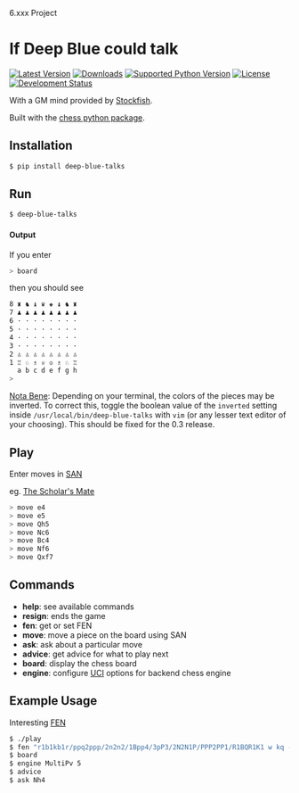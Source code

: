 6.xxx Project

If Deep Blue could talk
=======================
[![Latest Version](https://pypip.in/version/deep-blue-talks/badge.svg)](https://pypi.python.org/pypi/deep-blue-talks/)
[![Downloads](https://pypip.in/download/deep-blue-talks/badge.svg)](https://pypi.python.org/pypi/deep-blue-talks/)
[![Supported Python Version](https://pypip.in/py_versions/deep-blue-talks/badge.svg)](https://pypi.python.org/pypi/deep-blue-talks/)
[![License](https://pypip.in/license/deep-blue-talks/badge.svg)](https://pypi.python.org/pypi/deep-blue-talks/)
[![Development Status](https://pypip.in/status/deep-blue-talks/badge.svg)](https://pypi.python.org/pypi/deep-blue-talks/)

With a GM mind provided by [Stockfish][stockfish].

Built with the [chess python package][python-chess].

Installation
------------
```bash
$ pip install deep-blue-talks
```

Run
---
```bash
$ deep-blue-talks
```

#### Output
If you enter
```bash
> board
```

then you should see
```bash
8 ♜ ♞ ♝ ♛ ♚ ♝ ♞ ♜ 
7 ♟ ♟ ♟ ♟ ♟ ♟ ♟ ♟ 
6 · · · · · · · · 
5 · · · · · · · · 
4 · · · · · · · · 
3 · · · · · · · · 
2 ♙ ♙ ♙ ♙ ♙ ♙ ♙ ♙ 
1 ♖ ♘ ♗ ♕ ♔ ♗ ♘ ♖ 
  a b c d e f g h
>
```
[Nota Bene][nb]: Depending on your terminal, the colors of the pieces may be inverted. To correct this, toggle the boolean value of the `inverted` setting inside `/usr/local/bin/deep-blue-talks` with `vim` (or any lesser text editor of your choosing). This should be fixed for the 0.3 release.

Play
----
Enter moves in [SAN][san]

eg. [The Scholar's Mate][scholars mate]
```bash
> move e4
> move e5
> move Qh5
> move Nc6
> move Bc4
> move Nf6
> move Qxf7
```

Commands
--------
- **help**: see available commands
- **resign**: ends the game
- **fen**: get or set FEN
- **move**: move a piece on the board using SAN
- **ask**: ask about a particular move
- **advice**: get advice for what to play next
- **board**: display the chess board
- **engine**: configure [UCI][uci] options for backend chess engine

Example Usage
-------------

Interesting [FEN][fen]
```bash
$ ./play
$ fen "r1b1kb1r/ppq2ppp/2n2n2/1Bpp4/3pP3/2N2N1P/PPP2PP1/R1BQR1K1 w kq - 0 9"
$ board
$ engine MultiPv 5
$ advice
$ ask Nh4
```

[HEAD]: footnote

[stockfish]: http://stockfishchess.org/
[python-chess]: https://github.com/niklasf/python-chess
[nb]: http://en.wikipedia.org/wiki/Nota_bene
[san]: http://en.wikipedia.org/wiki/Algebraic_notation_%28chess%29
[scholars mate]: http://en.wikipedia.org/wiki/Scholar%27s_mate
[uci]: http://wbec-ridderkerk.nl/html/UCIProtocol.html
[fen]: http://en.wikipedia.org/wiki/Forsyth%E2%80%93Edwards_Notation
